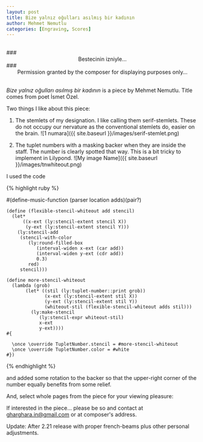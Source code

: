 ```yaml
---
layout: post
title: Bize yalnız oğulları asılmış bir kadının
author: Mehmet Nemutlu
categories: [Engraving, Scores]
---
```


<br/>
### <center> Bestecinin izniyle... </center>
### <center> Permission granted by the composer for displaying purposes only... </center>
<br/>

*Bize yalnız oğulları asılmış bir kadının* is a piece by Mehmet Nemutlu.
Title comes from poet İsmet Özel.<br/> 

Two things I like about this piece:  
1. The stemlets of my designation. I like calling them serif-stemlets. These do not occupy our nervature as the conventional stemlets do, easier on the brain.
![1 numara]({{ site.baseurl }}/images/serif-stemlet.png)

2. The tuplet numbers with a masking backer when they are inside the staff. The number is clearly spotted that way. This is a bit tricky to implement in Lilypond.
![My image Name]({{ site.baseurl }}/images/tnwhiteout.png)

I used the code 

{% highlight ruby %}

#(define-music-function (parser location adds)(pair?)

    (define (flexible-stencil-whiteout add stencil)
      (let*
          ((x-ext (ly:stencil-extent stencil X))
           (y-ext (ly:stencil-extent stencil Y)))
        (ly:stencil-add
         (stencil-with-color
            (ly:round-filled-box
               (interval-widen x-ext (car add))
               (interval-widen y-ext (cdr add))
               0.3)
            red)
         stencil)))

    (define more-stencil-whiteout
      (lambda (grob)
           (let* ((stil (ly:tuplet-number::print grob))
                  (x-ext (ly:stencil-extent stil X))
                  (y-ext (ly:stencil-extent stil Y))
                  (whiteout-stil (flexible-stencil-whiteout adds stil)))
             (ly:make-stencil
                (ly:stencil-expr whiteout-stil)
                x-ext
                y-ext))))
    #{
     
      \once \override TupletNumber.stencil = #more-stencil-whiteout
      \once \override TupletNumber.color = #white
    #})

{% endhighlight %}

and added some rotation to the backer so that the upper-right corner of the number equally benefits from some relief.



And, select whole pages from the piece for your viewing pleasure:

If interested in the piece... please be so and contact at [gharghara.in@gmail.com](gharghara.in@gmail.com) or at composer's address.





Update:
After 2.21 release with proper french-beams plus other personal adjustments.
